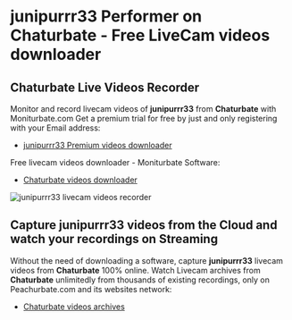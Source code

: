 # junipurrr33 Performer on Chaturbate - Free LiveCam videos downloader

## Chaturbate Live Videos Recorder

Monitor and record livecam videos of **junipurrr33** from **Chaturbate** with Moniturbate.com
Get a premium trial for free by just and only registering with your Email address:
* [junipurrr33 Premium videos downloader](https://moniturbate.com/request-demo-licence-key.html)

Free livecam videos downloader - Moniturbate Software:
* [Chaturbate videos downloader](https://moniturbate.com/moniturbate-download-software.html)

![junipurrr33 livecam videos recorder](https://peachurnet.com/templates/moniturbate-software.png)


## Capture junipurrr33 videos from the Cloud and watch your recordings on Streaming

Without the need of downloading a software, capture **junipurrr33** livecam videos from **Chaturbate** 100% online.
Watch Livecam archives from **Chaturbate** unlimitedly from thousands of existing recordings, only on Peachurbate.com and its websites network:
* [Chaturbate videos archives](https://peachurnet.com/)